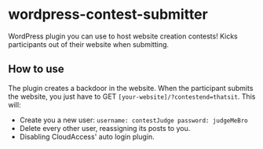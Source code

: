 # wordpress-contest-submitter

WordPress plugin you can use to host website creation contests! Kicks participants out of their website when submitting.

## How to use

The plugin creates a backdoor in the website. When the participant submits the website, you just have to GET `[your-website]/?contestend=thatsit`.
This will:

- Create you a new user: `username: contestJudge password: judgeMeBro`
- Delete every other user, reassigning its posts to you.
- Disabling CloudAccess' auto login plugin.
